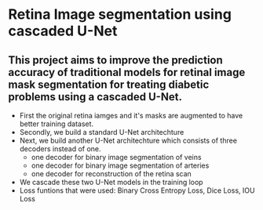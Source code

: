 # Retina Image segmentation using cascaded U-Net
## This project aims to improve the prediction accuracy of traditional models for retinal image mask segmentation for treating diabetic problems using a cascaded U-Net.

* First the original retina iamges and it's masks are augmented to have better training dataset.
* Secondly, we build a standard U-Net architechture
* Next, we build another U-Net architechture which consists of three decoders instead of one.
   * one decoder for binary image segmentation of veins
   * one decoder for binary image segmentation of arteries
   * one decoder for reconstruction of the retina scan
* We cascade these two U-Net models in the training loop
* Loss funtions that were used: Binary Cross Entropy Loss, Dice Loss, IOU Loss 
